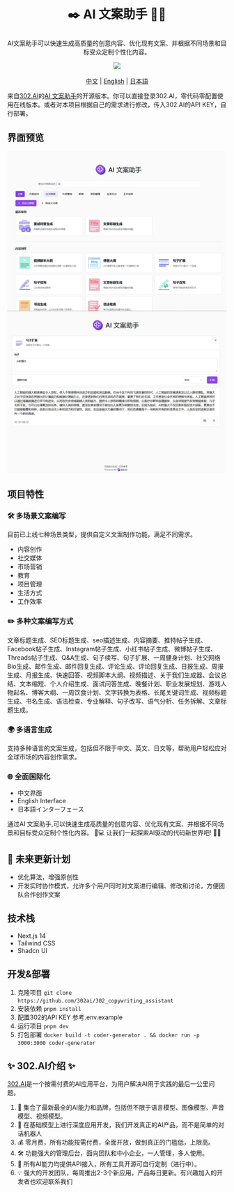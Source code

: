 # <p align="center"> ✒️  AI 文案助手 🚀✨</p>

<p align="center">AI文案助手可以快速生成高质量的创意内容、优化现有文案、并根据不同场景和目标受众定制个性化内容。</p>

<p align="center"><a href="https://302.ai/tools/word/" target="blank"><img src="https://file.302ai.cn/gpt/imgs/badge/21212.png" /></a></p >

<p align="center"><a href="README zh.md">中文</a> | <a href="README.md">English</a> | <a href="README_ja.md">日本語</a></p>


来自[302.AI](https://302.ai)的[AI 文案助手](https://302.ai/tools/writing/)的开源版本。你可以直接登录302.AI，零代码零配置使用在线版本。或者对本项目根据自己的需求进行修改，传入302.AI的API KEY，自行部署。

## 界面预览
![界面预览](docs/preview.jpg)
![界面预览](docs/preview2.jpg)

## 项目特性
### 🛠️ 多场景文案编写 
目前已上线七种场景类型，提供自定义文案制作功能，满足不同需求。
  - 内容创作
  - 社交媒体
  - 市场营销
  - 教育
  - 项目管理
  - 生活方式
  - 工作效率

### ✏️ 多种文案编写方式
文章标题生成、SEO标题生成、seo描述生成、内容摘要、推特帖子生成、Facebook帖子生成、Instagram帖子生成、小红书帖子生成、微博帖子生成、Threads帖子生成、Q&A生成、句子续写、句子扩展、一周健身计划、社交网络Bio生成、邮件生成、邮件回复生成、评论生成、评论回复生成、日报生成、周报生成、月报生成、快速回答、视频脚本大纲、视频描述、关于我们生成器、会议总结、文本缩短、个人介绍生成、面试问答生成、晚餐计划、职业发展规划、游戏人物起名、博客大纲、一周饮食计划、文字转换为表格、长尾关键词生成、视频标题生成、书名生成、语法检查、专业解释、句子改写、语气分析、任务拆解、文章标题生成。

### 🌍 多语言生成 
  支持多种语言的文案生成，包括但不限于中文、英文、日文等，帮助用户轻松应对全球市场的内容创作需求。
  
### 🌐 全面国际化 
  - 中文界面
  - English Interface
  - 日本語インターフェース

通过AI 文案助手,可以快速生成高质量的创意内容、优化现有文案、并根据不同场景和目标受众定制个性化内容。 🎉💻 让我们一起探索AI驱动的代码新世界吧! 🌟🚀

## 🚩 未来更新计划
- 优化算法，增强原创性
- 开发实时协作模式，允许多个用户同时对文案进行编辑、修改和讨论，方便团队合作创作文案
  
## 技术栈
- Next.js 14
- Tailwind CSS
- Shadcn UI

## 开发&部署
1. 克隆项目 `git clone https://github.com/302ai/302_copywriting_assistant`
2. 安装依赖 `pnpm install`
3. 配置302的API KEY 参考.env.example
4. 运行项目 `pnpm dev`
5. 打包部署 `docker build -t coder-generator . && docker run -p 3000:3000 coder-generator`


## ✨ 302.AI介绍 ✨
[302.AI](https://302.ai)是一个按需付费的AI应用平台，为用户解决AI用于实践的最后一公里问题。
1. 🧠 集合了最新最全的AI能力和品牌，包括但不限于语言模型、图像模型、声音模型、视频模型。
2. 🚀 在基础模型上进行深度应用开发，我们开发真正的AI产品，而不是简单的对话机器人
3. 💰 零月费，所有功能按需付费，全面开放，做到真正的门槛低，上限高。
4. 🛠 功能强大的管理后台，面向团队和中小企业，一人管理，多人使用。
5. 🔗 所有AI能力均提供API接入，所有工具开源可自行定制（进行中）。
6. 💡 强大的开发团队，每周推出2-3个新应用，产品每日更新。有兴趣加入的开发者也欢迎联系我们
